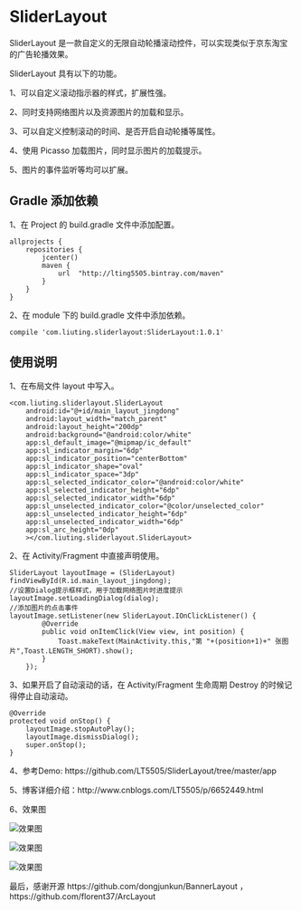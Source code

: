 # SliderLayout
<p>SliderLayout 是一款自定义的无限自动轮播滚动控件，可以实现类似于京东淘宝的广告轮播效果。</p>
<p>SliderLayout 具有以下的功能。</p>
<p> 1、可以自定义滚动指示器的样式，扩展性强。</p>
<p>2、同时支持网络图片以及资源图片的加载和显示。</p>
<p> 3、可以自定义控制滚动的时间、是否开启自动轮播等属性。</p>
<p> 4、使用 Picasso 加载图片，同时显示图片的加载提示。</p>
<p> 5、图片的事件监听等均可以扩展。</p>


## Gradle 添加依赖

<p>1、在 Project 的 build.gradle 文件中添加配置。</p>

    allprojects {
        repositories {
            jcenter()
            maven {
                url  "http://lting5505.bintray.com/maven"
            }
        }
    }
<p>2、在 module 下的 build.gradle 文件中添加依赖。</p>

    compile 'com.liuting.sliderlayout:SliderLayout:1.0.1'


## 使用说明
<p>1、在布局文件 layout 中写入。</p>

    <com.liuting.sliderlayout.SliderLayout
        android:id="@+id/main_layout_jingdong"
        android:layout_width="match_parent"
        android:layout_height="200dp"
        android:background="@android:color/white"
        app:sl_default_image="@mipmap/ic_default"
        app:sl_indicator_margin="6dp"
        app:sl_indicator_position="centerBottom"
        app:sl_indicator_shape="oval"
        app:sl_indicator_space="3dp"
        app:sl_selected_indicator_color="@android:color/white"
        app:sl_selected_indicator_height="6dp"
        app:sl_selected_indicator_width="6dp"
        app:sl_unselected_indicator_color="@color/unselected_color"
        app:sl_unselected_indicator_height="6dp"
        app:sl_unselected_indicator_width="6dp"
        app:sl_arc_height="0dp"
        ></com.liuting.sliderlayout.SliderLayout>
        
<p>2、在 Activity/Fragment 中直接声明使用。</p>

    SliderLayout layoutImage = (SliderLayout) findViewById(R.id.main_layout_jingdong);
    //设置Dialog提示框样式，用于加载网络图片时进度提示
    layoutImage.setLoadingDialog(dialog);
    //添加图片的点击事件
    layoutImage.setListener(new SliderLayout.IOnClickListener() {
            @Override
            public void onItemClick(View view, int position) {
                Toast.makeText(MainActivity.this,"第 "+(position+1)+" 张图片",Toast.LENGTH_SHORT).show();
            }
        });
<p>3、如果开启了自动滚动的话，在 Activity/Fragment 生命周期 Destroy 的时候记得停止自动滚动。</p>

    @Override
    protected void onStop() {
        layoutImage.stopAutoPlay();
        layoutImage.dismissDialog();
        super.onStop();
    }

<p>4、参考Demo: https://github.com/LT5505/SliderLayout/tree/master/app</p>

<p>5、博客详细介绍：http://www.cnblogs.com/LT5505/p/6652449.html</p>

<p>6、效果图</p>

![效果图](https://github.com/LT5505/SliderLayout/blob/master/Screenhots/10.png?raw=true)

![效果图](https://github.com/LT5505/SliderLayout/blob/master/Screenhots/2.png?raw=true)

![效果图](https://github.com/LT5505/SliderLayout/blob/master/Screenhots/screenshots.gif?raw=true)

<p>最后，感谢开源 https://github.com/dongjunkun/BannerLayout ， https://github.com/florent37/ArcLayout</p>
